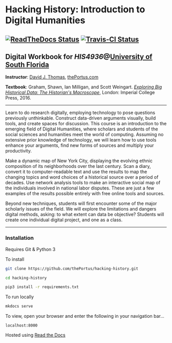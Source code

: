 # Hacking History: Introduction to Digital Humanities

[![ReadTheDocs Status](https://readthedocs.org/projects/ram/badge/?version=master)](http://ram.readthedocs.io) [![Travis-CI Status](https://travis-ci.org/thePortus/his4936-ram-course-workbook.svg?branch=master)](https://travis-ci.org/thePortus/his4936-ram-course-workbook)
---

## Digital Workbook for *HIS4936*@[University of South Florida](http://www.usf.edu/)

**Instructor**: [David J. Thomas](mailto::davidjthomas@usf.edu), [thePortus.com](http://thePortus.com/)

**Textbook**: Graham, Shawn, Ian Milligan, and Scott Weingart. *[Exploring Big Historical Data: The Historian's Macroscope](https://www.amazon.com/Exploring-Big-Historical-Data-Historians/dp/1783266376)*, London: Imperial College Press, 2016.

---

Learn to do research digitally, employing technology to pose questions previously unthinkable. Construct data-driven arguments visually, build tools, and create spaces for discussion. This course is an introduction to the emerging field of Digital Humanities, where scholars and students of the social sciences and humanities meet the world of computing. Assuming no extensive prior knowledge of technology, we will learn how to use tools enhance your arguments, find new forms of sources and multiply your productivity.

Make a dynamic map of New York City, displaying the evolving ethnic composition of its neighborhoods over the last century. Scan a diary, convert it to computer-readable text and use the results to map the changing topics and word choices of a historical source over a period of decades. Use network analysis tools to make an interactive social map of the individuals involved in national labor disputes. These are just a few examples of the results possible entirely with free online tools and sources.

Beyond new techniques, students will first encounter some of the major scholarly issues of the field. We will explore the limitations and dangers digital methods, asking: to what extent can data be objective? Students will create one individual digital project, and one as a class.

---

### Installation

Requires Git & Python 3

To install

```bash
git clone https://github.com/thePortus/hacking-history.git

cd hacking-history

pip3 install -r requirements.txt
```

To run locally

```bash
mkdocs serve
```

To view, open your browser and enter the following in your navigation bar...
```
localhost:8000
```

Hosted using [Read the Docs](https://readthedocs.org/)
